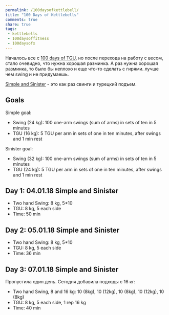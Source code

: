 ```yaml
---
permalink: /100daysofkettlebell/
title: "100 Days of Kettlebells"
comments: true
share: true
tags:
 - kettlebells
 - 100daysoffitness
 - 100daysofx
---
```


Началось все с [100 days of TGU](https://natenka.github.io/100daysoftgu/), но после перехода на работу с весом, стало очевидно, что нужна хорошая разминка.
А раз нужна хорошая разминка, то было бы неплохо и еще что-то сделать с гирями.
лучше чем swing и не придумаешь.

[Simple and Sinister](https://www.strongfirst.com/shop/books/simple-sinister-paperback/) - это как раз свинги и турецкий подъем.

## Goals

Simple goal:

* Swing (24 kg): 100 one-arm swings (sum of arms) in sets of ten in 5 minutes
* TGU (16 kg): 5 TGU per arm in sets of one in ten minutes, after swings and 1 min rest

Sinister goal:

* Swing (32 kg): 100 one-arm swings (sum of arms) in sets of ten in 5 minutes
* TGU (24 kg): 5 TGU per arm in sets of one in ten minutes, after swings and 1 min rest


## Day 1: 04.01.18 Simple and Sinister

* Two hand Swing: 8 kg, 5*10
* TGU: 8 kg, 5 each side
* Time: 50 min

## Day 2: 05.01.18 Simple and Sinister

* Two hand Swing: 8 kg, 5*10
* TGU: 8 kg, 5 each side
* Time: 36 min


## Day 3: 07.01.18 Simple and Sinister

Пропустила один день.
Сегодня добавила подходы с 16 кг:

* Two hand Swing, 8 and 16 kg: 10 (8kg), 10 (12kg), 10 (8kg), 10 (12kg), 10 (8kg)
* TGU: 8 kg, 5 each side, 1 rep 16 kg
* Time: 40 min

